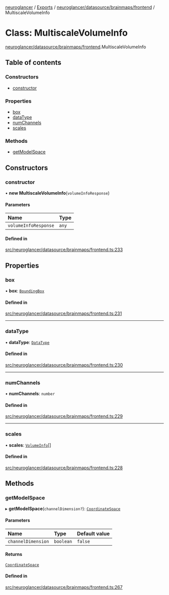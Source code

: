 [neuroglancer](../README.md) / [Exports](../modules.md) / [neuroglancer/datasource/brainmaps/frontend](../modules/neuroglancer_datasource_brainmaps_frontend.md) / MultiscaleVolumeInfo

# Class: MultiscaleVolumeInfo

[neuroglancer/datasource/brainmaps/frontend](../modules/neuroglancer_datasource_brainmaps_frontend.md).MultiscaleVolumeInfo

## Table of contents

### Constructors

- [constructor](neuroglancer_datasource_brainmaps_frontend.MultiscaleVolumeInfo.md#constructor)

### Properties

- [box](neuroglancer_datasource_brainmaps_frontend.MultiscaleVolumeInfo.md#box)
- [dataType](neuroglancer_datasource_brainmaps_frontend.MultiscaleVolumeInfo.md#datatype)
- [numChannels](neuroglancer_datasource_brainmaps_frontend.MultiscaleVolumeInfo.md#numchannels)
- [scales](neuroglancer_datasource_brainmaps_frontend.MultiscaleVolumeInfo.md#scales)

### Methods

- [getModelSpace](neuroglancer_datasource_brainmaps_frontend.MultiscaleVolumeInfo.md#getmodelspace)

## Constructors

### constructor

• **new MultiscaleVolumeInfo**(`volumeInfoResponse`)

#### Parameters

| Name | Type |
| :------ | :------ |
| `volumeInfoResponse` | `any` |

#### Defined in

[src/neuroglancer/datasource/brainmaps/frontend.ts:233](https://github.com/ActiveBrainAtlas2/neuroglancer/blob/034b457d/src/neuroglancer/datasource/brainmaps/frontend.ts#L233)

## Properties

### box

• **box**: [`BoundingBox`](../interfaces/neuroglancer_coordinate_transform.BoundingBox.md)

#### Defined in

[src/neuroglancer/datasource/brainmaps/frontend.ts:231](https://github.com/ActiveBrainAtlas2/neuroglancer/blob/034b457d/src/neuroglancer/datasource/brainmaps/frontend.ts#L231)

___

### dataType

• **dataType**: [`DataType`](../enums/neuroglancer_util_data_type.DataType.md)

#### Defined in

[src/neuroglancer/datasource/brainmaps/frontend.ts:230](https://github.com/ActiveBrainAtlas2/neuroglancer/blob/034b457d/src/neuroglancer/datasource/brainmaps/frontend.ts#L230)

___

### numChannels

• **numChannels**: `number`

#### Defined in

[src/neuroglancer/datasource/brainmaps/frontend.ts:229](https://github.com/ActiveBrainAtlas2/neuroglancer/blob/034b457d/src/neuroglancer/datasource/brainmaps/frontend.ts#L229)

___

### scales

• **scales**: [`VolumeInfo`](neuroglancer_datasource_brainmaps_frontend.VolumeInfo.md)[]

#### Defined in

[src/neuroglancer/datasource/brainmaps/frontend.ts:228](https://github.com/ActiveBrainAtlas2/neuroglancer/blob/034b457d/src/neuroglancer/datasource/brainmaps/frontend.ts#L228)

## Methods

### getModelSpace

▸ **getModelSpace**(`channelDimension?`): [`CoordinateSpace`](../interfaces/neuroglancer_coordinate_transform.CoordinateSpace.md)

#### Parameters

| Name | Type | Default value |
| :------ | :------ | :------ |
| `channelDimension` | `boolean` | `false` |

#### Returns

[`CoordinateSpace`](../interfaces/neuroglancer_coordinate_transform.CoordinateSpace.md)

#### Defined in

[src/neuroglancer/datasource/brainmaps/frontend.ts:267](https://github.com/ActiveBrainAtlas2/neuroglancer/blob/034b457d/src/neuroglancer/datasource/brainmaps/frontend.ts#L267)
